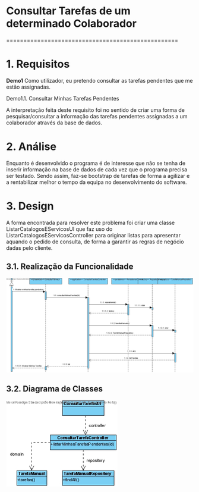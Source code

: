 # Consultar Tarefas de um determinado Colaborador
==================================================


# 1. Requisitos

**Demo1**
Como utilizador, eu pretendo consultar as tarefas pendentes que me estão assignadas.

Demo1.1. Consultar Minhas Tarefas Pendentes

A interpretação feita deste requisito foi no sentido de criar uma forma de pesquisar/consultar a informação das tarefas pendentes assignadas a um colaborador através da base de dados.

# 2. Análise

Enquanto é desenvolvido o programa é de interesse que não se tenha de inserir informação na base de dados de cada vez que o programa precisa ser testado. Sendo assim, faz-se bootstrap de tarefas de forma a agilizar e a rentabilizar melhor o tempo da equipa no desenvolvimento do software.

# 3. Design

A forma encontrada para resolver este problema foi criar uma classe ListarCatalogosEServicosUI que faz uso do ListarCatalogosEServicosController para originar listas para apresentar aquando o pedido de consulta, de forma a garantir as regras de negócio dadas pelo cliente.

## 3.1. Realização da Funcionalidade

![ConsultarMinhasTarefas_SD](ConsultarMinhasTarefas_SD.jpg)

## 3.2. Diagrama de Classes

![ConsultarMinhasTarefas_CD](ConsultarMinhasTarefas_CD.jpg)
